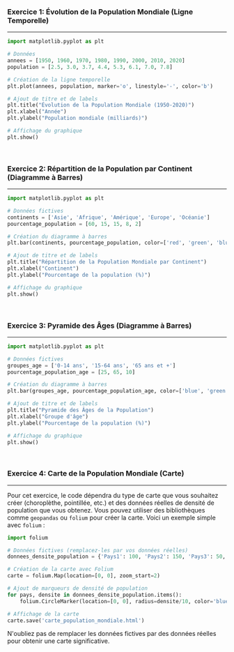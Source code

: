 ### Exercice 1: Évolution de la Population Mondiale (Ligne Temporelle)

---

```python
import matplotlib.pyplot as plt

# Données
annees = [1950, 1960, 1970, 1980, 1990, 2000, 2010, 2020]
population = [2.5, 3.0, 3.7, 4.4, 5.3, 6.1, 7.0, 7.8]

# Création de la ligne temporelle
plt.plot(annees, population, marker='o', linestyle='-', color='b')

# Ajout de titre et de labels
plt.title("Évolution de la Population Mondiale (1950-2020)")
plt.xlabel("Année")
plt.ylabel("Population mondiale (milliards)")

# Affichage du graphique
plt.show()
```

<br>

### Exercice 2: Répartition de la Population par Continent (Diagramme à Barres)

---

```python
import matplotlib.pyplot as plt

# Données fictives
continents = ['Asie', 'Afrique', 'Amérique', 'Europe', 'Océanie']
pourcentage_population = [60, 15, 15, 8, 2]

# Création du diagramme à barres
plt.bar(continents, pourcentage_population, color=['red', 'green', 'blue', 'purple', 'orange'])

# Ajout de titre et de labels
plt.title("Répartition de la Population Mondiale par Continent")
plt.xlabel("Continent")
plt.ylabel("Pourcentage de la population (%)")

# Affichage du graphique
plt.show()
```

<br>

### Exercice 3: Pyramide des Âges (Diagramme à Barres)

---

```python
import matplotlib.pyplot as plt

# Données fictives
groupes_age = ['0-14 ans', '15-64 ans', '65 ans et +']
pourcentage_population_age = [25, 65, 10]

# Création du diagramme à barres
plt.bar(groupes_age, pourcentage_population_age, color=['blue', 'green', 'red'])

# Ajout de titre et de labels
plt.title("Pyramide des Âges de la Population")
plt.xlabel("Groupe d'âge")
plt.ylabel("Pourcentage de la population (%)")

# Affichage du graphique
plt.show()
```

<br>

### Exercice 4: Carte de la Population Mondiale (Carte)

---

Pour cet exercice, le code dépendra du type de carte que vous souhaitez créer (choroplèthe, pointillée, etc.) et des données réelles de densité de population que vous obtenez. Vous pouvez utiliser des bibliothèques comme `geopandas` ou `folium` pour créer la carte. Voici un exemple simple avec `folium` :

```python
import folium

# Données fictives (remplacez-les par vos données réelles)
donnees_densite_population = {'Pays1': 100, 'Pays2': 150, 'Pays3': 50, 'Pays4': 200}

# Création de la carte avec Folium
carte = folium.Map(location=[0, 0], zoom_start=2)

# Ajout de marqueurs de densité de population
for pays, densite in donnees_densite_population.items():
    folium.CircleMarker(location=[0, 0], radius=densite/10, color='blue', fill=True, fill_color='blue', fill_opacity=0.7, popup=f"{pays}: {densite} hab/km²").add_to(carte)

# Affichage de la carte
carte.save('carte_population_mondiale.html')
```

N'oubliez pas de remplacer les données fictives par des données réelles pour obtenir une carte significative.